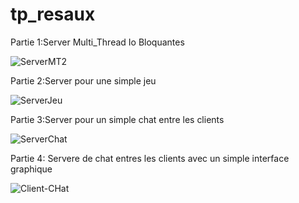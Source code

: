 # tp_resaux
Partie 1:Server Multi_Thread Io Bloquantes

![ServerMT2](https://user-images.githubusercontent.com/102171677/159791183-f618ba4f-95ed-4c7a-93a8-ea3dd42d6438.png)

Partie 2:Server pour une simple jeu

![ServerJeu](https://user-images.githubusercontent.com/102171677/159791433-4a70c5da-1107-4dfb-bebe-c5cc6be209fa.png)

Partie 3:Server pour un simple chat entre les clients

![ServerChat](https://user-images.githubusercontent.com/102171677/159791567-229a639b-91b5-40a4-9735-e10e1dc3ba86.png)

Partie 4: Servere de chat entres les clients avec un simple interface graphique

![Client-CHat](https://user-images.githubusercontent.com/102171677/159791954-3ff65221-120b-4ff5-a9f9-89929538d10c.png)
